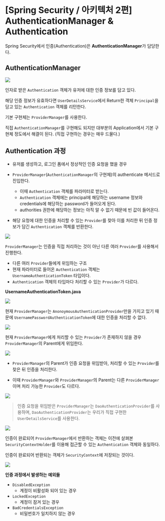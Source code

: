 # [Spring Security / 아키텍처 2편] AuthenticationManager & Authentication



Spring Security에서 인증(Authentication)은 **AuthenticationManager**가 담당한다.





## AuthenticationManager

![](https://img1.daumcdn.net/thumb/R1280x0/?scode=mtistory2&fname=https%3A%2F%2Fblog.kakaocdn.net%2Fdn%2FsQixv%2FbtqyenwP2st%2FQqQFASKcF74Itq9Ycivqa1%2Fimg.png)



인자로 받은 `Authentication` 객체가 유저에 대한 인증 정보를 담고 있다.

해당 인증 정보가 유효하다면 `UserDetailsService`에서 Return한 객체 `Principal`을 담고 있는 `Authentication` 객체를 리턴한다.



기본 구현체는 `ProviderManager`를 사용한다.

직접 `AuthenticationManager`를 구현해도 되지만 대부분의 Application에서 기본 구현체 정도에서 해결이 된다. (직접 구현하는 경우는 매우 드물다.)





## Authentication 과정

- 유저를 생성하고, 로그인 폼에서 정상적인 인증 요청을 했을 경우
- `ProviderManager`(`AuthenticationManager`의 구현체)의 authenticate 메서드로 진입한다.
  - 이때 `Authentication` 객체를 파라미터로 받는다.
  - `Authentication` 객체에는 principal에 해당하는 username 정보와 credentials에 해당하는 password가 들어오게 된다.
  - authorities 권한에 해당하는 정보는 아직 알 수 없기 때문에 빈 값이 들어온다.



- 해당 요청에 대한 인증을 처리할 수 있는 `Provider`를 찾아 이를 처리한 뒤 인증 정보가 담긴 `Authentication` 객체를 반환한다.



![](https://img1.daumcdn.net/thumb/R1280x0/?scode=mtistory2&fname=https%3A%2F%2Fblog.kakaocdn.net%2Fdn%2FYW0jA%2FbtqyghPJcR5%2Ffa2RGcd2WyE6SR9Da5Z241%2Fimg.png)



`ProviderManager`는 인증을 직접 처리하는 것이 아닌 다른 여러 `Provider`를 사용해서 진행한다.

- 다른 여러 `Provider`들에게 위임하는 구조
- 현재 파라미터로 들어온 `Authentication` 객체는 `UsernameAuthenticationToken` 타입이다.
- `Authentication` 객체의 타입마다 처리할 수 있는 `Provider`가 다르다.



**UsernameAuthenticationToken.java**

![](https://img1.daumcdn.net/thumb/R1280x0/?scode=mtistory2&fname=https%3A%2F%2Fblog.kakaocdn.net%2Fdn%2FdO8j6h%2FbtqyfYv5w0V%2FqT5eUaWraDSFZ87LVlm0Yk%2Fimg.png)





현재 `ProviderManager`는 `AnonoymousAuthenticationProvider`만을 가지고 있기 때문에 `UsernamePasswordAuthenticationToken`에 대한 인증을 처리할 수 없다.

![](https://img1.daumcdn.net/thumb/R1280x0/?scode=mtistory2&fname=https%3A%2F%2Fblog.kakaocdn.net%2Fdn%2FRSHSr%2FbtqyepanGGv%2FQK9cEgmOBQVRfQxehHotBK%2Fimg.png)





현재 `ProviderManager`에게 처리할 수 있는 `Provider`가 존재하지 않을 경우 `ProviderManager`의 Parent에게 위임한다.

![](https://img1.daumcdn.net/thumb/R1280x0/?scode=mtistory2&fname=https%3A%2F%2Fblog.kakaocdn.net%2Fdn%2FeeHO17%2Fbtqyg9b8JYG%2FOCb9p0GGET2IGI61mIfNM1%2Fimg.png)



- `ProviderManager`의 Parent가 인증 요청을 위임받아, 처리할 수 있는 `Provider`를 찾은 뒤 인증을 처리한다.

- 이때 `ProviderManager`와 `ProviderManager`의 Parent는 다른 `ProviderManager`이며 처리 가능한 `Provider`도 다르다.

  

![](https://img1.daumcdn.net/thumb/R1280x0/?scode=mtistory2&fname=https%3A%2F%2Fblog.kakaocdn.net%2Fdn%2FbY072T%2FbtqyfsxFo5O%2F7axFwk4i5J5kmQoH2KMOM1%2Fimg.png)





> 인증 요청을 위임받은 `ProviderManager`는 `DaoAuthenticationProvider`를 사용하며, `DaoAuthenticationProvider`는 우리가 직접 구현한 `UserDetailsService`를 사용한다.



![](https://img1.daumcdn.net/thumb/R1280x0/?scode=mtistory2&fname=https%3A%2F%2Fblog.kakaocdn.net%2Fdn%2FbByHpE%2Fbtqygug0yJY%2Fl26WPwnJizOGn3DdLqlM3K%2Fimg.png)





인증이 완료되어 `ProviderManager`에서 반환하는 객체는 이전에 살펴본 `SecurityContextHolder`를 이용해 접근할 수 있는 `Authentication` 객체와 동일하다.

인증이 완료되어 반환되는 객체가 `SecurityContext`에 저장되는 것이다.



![](https://img1.daumcdn.net/thumb/R1280x0/?scode=mtistory2&fname=https%3A%2F%2Fblog.kakaocdn.net%2Fdn%2Fdxf0Hm%2Fbtqyg7SVG9i%2Fkkaws5KCt3zU0Q14xBTzr0%2Fimg.png)





**인증 과정에서 발생하는 예외들**

- `DisabledException`
  - 계정이 비활성화 되어 있는 경우
- `LockedException`
  - 계정이 잠겨 있는 경우
- `BadCredentialsException`
  - 비밀번호가 일치하지 않는 경우